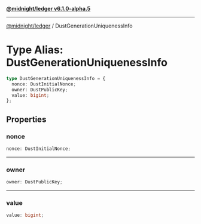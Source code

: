 [**@midnight/ledger v6.1.0-alpha.5**](../README.md)

***

[@midnight/ledger](../globals.md) / DustGenerationUniquenessInfo

# Type Alias: DustGenerationUniquenessInfo

```ts
type DustGenerationUniquenessInfo = {
  nonce: DustInitialNonce;
  owner: DustPublicKey;
  value: bigint;
};
```

## Properties

### nonce

```ts
nonce: DustInitialNonce;
```

***

### owner

```ts
owner: DustPublicKey;
```

***

### value

```ts
value: bigint;
```
